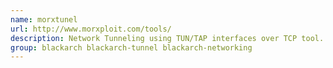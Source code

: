 ```yaml
---
name: morxtunel
url: http://www.morxploit.com/tools/
description: Network Tunneling using TUN/TAP interfaces over TCP tool.
group: blackarch blackarch-tunnel blackarch-networking
---
```

